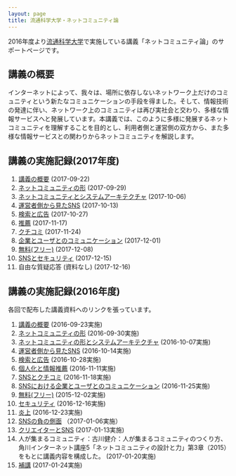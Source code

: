 ```yaml
---
layout: page
title: 流通科学大学・ネットコミュニティ論
---
```

2016年度より[流通科学大学](http://www.umds.ac.jp/)で実施している講義「ネットコミュニティ論」のサポートページです。

## 講義の概要

インターネットによって、我々は、場所に依存しないネットワーク上だけのコミュニティという新たなコミュニケーションの手段を得ました。そして、情報技術の発達に伴い、ネットワーク上のコミュニティは再び実社会と交わり、多様な情報サービスへと発展しています。本講義では、このように多様に発展するネットコミュニティを理解することを目的とし、利用者側と運営側の双方から、また多様な情報サービスとの関わりからネットコミュニティを解説します。

## 講義の実施記録(2017年度)

1. [講義の概要](https://drive.google.com/open?id=1nYLLOeilLzqaNY9C8iRdem9_oiomWRLorTm_znf_gk4) (2017-09-22)
2. [ネットコミュニティの形](https://drive.google.com/open?id=10-LvlefgWz_NRTXzi-oTkSWKznzl3kNK2JOxhi8UXaM) (2017-09-29)
3. [ネットコミュニティとシステムアーキテクチャ](https://drive.google.com/open?id=1POSIeZhgozX3OT79hKUNO87loimhTheYEDch9fLLIyE) (2017-10-06)
4. [運営者側から見たSNS](https://drive.google.com/open?id=1PnHqn439wyt8jQH90IzEx2zt-9F5vQkKrz8diS7yDQE) (2017-10-13)
5. [検索と広告](https://drive.google.com/open?id=1o3cpUsFqORjUf1KW2z1bzuQD8BYmePVYRY9uek1r9W0) (2017-10-27)
6. [推薦](https://drive.google.com/open?id=1Sw0Ux0vnq4L27qWI8JQBFs1rHS5XBWBWvP2bAEJeTk4) (2017-11-17)
7. [クチコミ](https://drive.google.com/open?id=1r51JiMP1T4R-tpezPW8LjTQOPX6Abv-WOvAcANnd9nk) (2017-11-24)
8. [企業とユーザとのコミュニケーション](https://docs.google.com/document/d/1WpNdz98LDXxC-0Hv4Wa0cixVLwshvfNokMkbgdiuRYE/edit?usp=sharing) (2017-12-01)
9. [無料(フリー)](https://drive.google.com/open?id=1R6l-MpAasbXUrRjHrZCVeUcIxDjGFgwd5jtV3-sN8xg) (2017-12-08)
10. [SNSとセキュリティ](https://goo.gl/jaiwKy) (2017-12-15)
11. 自由な質疑応答 (資料なし) (2017-12-16)
<!-- 12. [炎上](https://goo.gl/J3iELS) (2017-12-23) -->

## 講義の実施記録(2016年度)

各回で配布した講義資料へのリンクを張っています。

1. [講義の概要](https://drive.google.com/open?id=1snS3pDmy2EtGo1pD2AXcEYe5dIoJSmcQITSjbJmE4WU) (2016-09-23実施)
1. [ネットコミュニティの形](https://drive.google.com/open?id=15Qnzgg8czIOgXd6oomz_WuoL578hmvWbFaA2BjgOrGY) (2016-09-30実施)
1. [ネットコミュニティの形とシステムアーキテクチャ](https://drive.google.com/open?id=1Xrd2zM0Aol6hn-m-w4-81iB9DuTuogw0Ua2gdSCQ4bE) (2016-10-07実施)
1. [運営者側から見たSNS](https://drive.google.com/open?id=1rfPaBVSwuL5OnUCtEeVxN8zQY6Cv8NKjv6LbJvPIYgA) (2016-10-14実施)
1. [検索と広告](https://drive.google.com/open?id=1r9iCAcubdOh9JkiLFJ1pJmGdUw7Ms6rPBeilajFNQKU) (2016-10-28実施)
1. [個人化と情報推薦](https://drive.google.com/open?id=1i3o071O8qufah7LyUQ0AxILIBYGzFN-OyxIoCFvymtk) (2016-11-11実施)
1. [SNSとクチコミ](https://drive.google.com/open?id=1jRPR6Zu1C1YJU7KqDkR1gujsUvGMMU8IOtdgsmHu6VU) (2016-11-18実施)
1. [SNSにおける企業とユーザとのコミュニケーション](https://drive.google.com/open?id=15ubOw7p8V2aaREFuadMo-jGuW9e7Mu-ZVDZ85trJCe4) (2016-11-25実施)
1. [無料(フリー)](https://drive.google.com/open?id=1zbycUnLDdux60j4phR4vNUVRTUMxcTcg6pOChYbn23I) (2015-12-02実施)
1. [セキュリティ](https://drive.google.com/open?id=1VsAPmfpDBuxE2d-b0XR0BlsGqGDBGBqX9B6k9KCluk4) (2016-12-16実施)
1. [炎上](https://drive.google.com/open?id=1wWDZJpHpEaXTF8H2Q6S8eeO_WCIRYCujPAwvZYx6Epo) (2016-12-23実施)
1. [SNSの負の側面](https://drive.google.com/open?id=1Ysw0iUkwPQ6vv4l8hmeLgufRbhL6qdWZ3LJzvXQNqQ8) （2017-01-06実施）
1. [クリエイターとSNS](https://drive.google.com/open?id=11Q2WXn8dnxksLJSVunTj5gKmQk8C_3XOOFqgth5I7mk) (2017-01-13実施)
1. 人が集まるコミュニティ：古川健介：人が集まるコミュニティのつくり方、角川インターネット講座5「ネットコミュニティの設計と力」第3章（2015）をもとに講義内容を構成した。 (2017-01-20実施)
1. [補講](https://drive.google.com/open?id=1i3o071O8qufah7LyUQ0AxILIBYGzFN-OyxIoCFvymtk) (2017-01-24実施)
